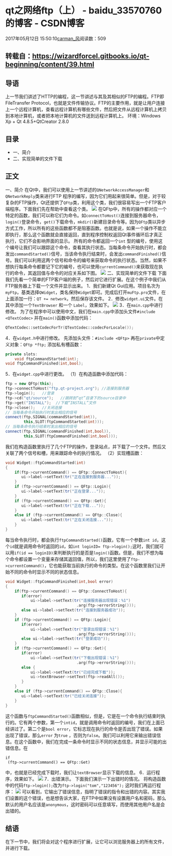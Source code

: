 # qt之网络ftp（上） - baidu_33570760的博客 - CSDN博客
2017年05月12日 15:50:10[carman_风](https://me.csdn.net/baidu_33570760)阅读数：509
## 转载自：https://wizardforcel.gitbooks.io/qt-beginning/content/39.html
## 导语
上一节我们讲述了HTTP的编程，这一节讲述与其及其相似的FTP的编程。FTP即FileTransfer Protocol，也就是文件传输协议。FTP的主要作用，就是让用户连接上一个远程计算机，查看远程计算机有哪些文件，然后把文件从远程计算机上拷贝到本地计算机，或者把本地计算机的文件送到远程计算机上。
环境：Windows Xp + Qt 4.8.5+QtCreator 2.8.0
## 目录
- 一、简介
- 二、实现简单的文件下载
## 正文
一、简介
在Qt中，我们可以使用上一节讲述的`QNetworkAccessManager`和`QNetworkReply`类来进行FTP 程序的编写，因为它们用起来很简单。但是，对于较复杂的FTP操作，Qt还提供了`QFtp`类，利用这个类，我们很容易写出一个FTP客户端程序。下面我们先在帮助中查看这个类。
![](https://wizardforcel.gitbooks.io/qt-beginning/content/img/33-1.jpg)
在QFtp中，所有的操作都对应一个特定的函数，我们可以称它们为命令。如`connectToHost()`连接到服务器命令，`login()`登录命令，`get()`下载命令，`mkdir()`新建目录命令等。因为`QFtp`类以异步方式工作，所以所有的这些函数都不是阻塞函数。也就是说，如果一个操作不能立即执行，那么这个函数就会直接返回，直到程序控制权返回Qt事件循环后才真正执行，它们不会影响界面的显示。
所有的命令都返回一个`int` 型的编号，使用这个编号让我们可以跟踪这个命令，查看其执行状态。当每条命令开始执行时，都会发出`commandStarted()`信号，当该命令执行结束时，会发出`commandFinished()`信号。我们可以利用这两个信号和命令的编号来获取命令的执行状态。当然，如果不想执行每条命令都要记下它的编号，也可以使用`currentCommand()`来获取现在执行的命令，其返回值与命令的对应关系如下图。
![](https://wizardforcel.gitbooks.io/qt-beginning/content/img/33-2.jpg)
二、实现简单的文件下载
下面我们先看一个简单的FTP客户端的例子，然后对它进行扩展。在这个例子中我们从FTP服务器上下载一个文件并显示出来。
1．我们新建Qt Gui应用。项目名次为`myFtp`，基类选择`QWidget`，类名保持`Widget`即可。完成后打开`muFtp.pro`文件，在上面添加一行：`QT += network`，然后保存该文件。
2．修改`widget.ui`文件。在其中添加一个`TextBrowser` 和一个
`Label`，效果如下。
![](https://wizardforcel.gitbooks.io/qt-beginning/content/img/33-3.jpg)
3．在`main.cpp`中进行修改。
为了在程序中可以使用中文，我们在`main.cpp`中添加头文件`#include <QTextCodec>`
并在`main()`函数中添加代码：
```cpp
QTextCodec::setCodecForTr(QTextCodec::codecForLocale());
```
4．在`widget.h`中进行修改。
先添加头文件：`#include <QFtp>`
再在`private`中定义对象：`QFtp *ftp;`
添加私有槽函数：
```cpp
private slots:
    void ftpCommandStarted(int);
void ftpCommandFinished(int,bool);
```
5．在`widget.cpp`中进行更改。
（1）在构造函数中添加代码：
```cpp
ftp = new QFtp(this);
ftp->connectToHost("ftp.qt-project.org"); //连接到服务器
ftp->login();   //登录
ftp->cd("qt/source");   //跳转到“qt”目录下的source目录中
ftp->get("INSTALL");  //下载“INSTALL”文件
ftp->close();   //关闭连接
// 当每条命令开始执行时发出相应的信号
connect(ftp,SIGNAL(commandStarted(int)),
        this,SLOT(ftpCommandStarted(int)));
// 当每条命令执行结束时发出相应的信号
connect(ftp,SIGNAL(commandFinished(int,bool)),
        this,SLOT(ftpCommandFinished(int,bool)));
```
我们在构造函数里执行了几个FTP的操作，登录站点，并下载了一个文件。然后又关联了两个信号和槽，用来跟踪命令的执行情况。
（2）实现槽函数：
```cpp
void Widget::ftpCommandStarted(int)
{
    if(ftp->currentCommand() == QFtp::ConnectToHost){
       ui->label->setText(tr("正在连接到服务器..."));
    }
    if (ftp->currentCommand() == QFtp::Login){
       ui->label->setText(tr("正在登录..."));
    }
    if (ftp->currentCommand() == QFtp::Get){
       ui->label->setText(tr("正在下载..."));
    }
    else if (ftp->currentCommand() == QFtp::Close){
       ui->label->setText(tr("正在关闭连接..."));
    }
}
```
每当命令执行时，都会执行`ftpCommandStarted()`函数，它有一个参数`int id`，这个`id`就是调用命令时返回的`id`，如`int loginID= ftp->login();`这时，我们就可以用`if(id == loginID)`来判断执行的是否是`login()`函数。但是，我们不想为每个命令都设置一个变量来存储其返回值，所以，我们这里使用了`ftp->currentCommand()`，它也能获取当前执行的命令的类型。在这个函数里我们让开始不同的命令时显示不同的状态信息。
```cpp
void Widget::ftpCommandFinished(int,bool error)
{
    if(ftp->currentCommand() == QFtp::ConnectToHost){
       if(error)
           ui->label->setText(tr("连接服务器出现错误：%1")
                               .arg(ftp->errorString()));
       else ui->label->setText(tr("连接到服务器成功"));
    }
    if (ftp->currentCommand() == QFtp::Login){
       if(error)
           ui->label->setText(tr("登录出现错误：%1")
                               .arg(ftp->errorString()));
       else ui->label->setText(tr("登录成功"));
    }
    if (ftp->currentCommand() == QFtp::Get){
       if(error)
           ui->label->setText(tr("下载出现错误：%1")
                               .arg(ftp->errorString()));
       else {
           ui->label->setText(tr("已经完成下载"));
           ui->textBrowser->setText(ftp->readAll());
       }
    }
    else if (ftp->currentCommand() == QFtp::Close){
       ui->label->setText(tr("已经关闭连接"));
    }
}
```
这个函数与`ftpCommandStarted()`函数相似，但是，它是在一个命令执行结束时执行的。它有两个参数，第一个`intid`，就是调用命令时返回的编号，我们在上面已经讲过了。第二个是`bool error`，它标志现在执行的命令是否出现了错误。如果出现了错误，那么`error` 为`true` ，否则为`false`。我们可以利用它来输出错误信息。在这个函数中，我们在完成一条命令时显示不同的状态信息，并显示可能的出错信息。在
```
if
 (ftp->currentCommand() == QFtp::Get)
```
中，也就是已经完成下载时，我们让`textBrowser`显示下载的信息。
6．运行程序，效果如下。
![](https://wizardforcel.gitbooks.io/qt-beginning/content/img/33-4.jpg)
7．出错演示。
下面我们演示一下出错时的情况。
将构造函数中的代码`ftp->login();`改为`ftp->login("tom","123456");`
这时我们再运行程序：
![](https://wizardforcel.gitbooks.io/qt-beginning/content/img/33-5.jpg)
可以看到，它输出了错误信息，指明了错误的指令和出错的内容。其实我们设置的这个错误，也是想告诉大家，在FTP中如果没有设置用户名和密码，那么默认的用户名应该是`anonymous`，这时密码可以任意填写，而使用其他用户名是会出错的。
## 结语
在下一节中，我们将会对这个程序进行扩展，让它可以浏览服务器上的所有文件，并进行下载。
            
